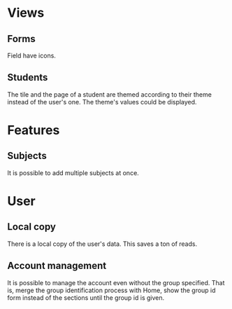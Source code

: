 # Views

## Forms

Field have icons.

## Students

The tile and the page of a student are themed according to their theme instead of the user's one.
The theme's values could be displayed.


# Features

## Subjects

It is possible to add multiple subjects at once.


# User

## Local copy

There is a local copy of the user's data. This saves a ton of reads.

## Account management

It is possible to manage the account even without the group specified.
That is, merge the group identification process with Home,
show the group id form instead of the sections until the group id is given.
